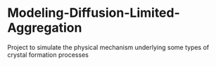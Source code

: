 # Modeling-Diffusion-Limited-Aggregation
Project to simulate the physical mechanism underlying some types of crystal formation processes
